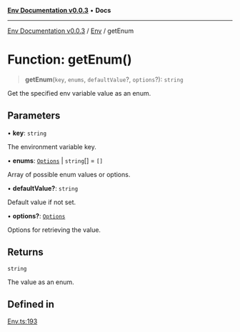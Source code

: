 [**Env Documentation v0.0.3**](../../README.md) • **Docs**

***

[Env Documentation v0.0.3](../../modules.md) / [Env](../README.md) / getEnum

# Function: getEnum()

> **getEnum**(`key`, `enums`, `defaultValue`?, `options`?): `string`

Get the specified env variable value as an enum.

## Parameters

• **key**: `string`

The environment variable key.

• **enums**: [`Options`](../../declarations/interfaces/Options.md) \| `string`[] = `[]`

Array of possible enum values or options.

• **defaultValue?**: `string`

Default value if not set.

• **options?**: [`Options`](../../declarations/interfaces/Options.md)

Options for retrieving the value.

## Returns

`string`

The value as an enum.

## Defined in

[Env.ts:193](https://github.com/stonemjs/env/blob/b9384c9f2eaa1e1c01fd002559fef84ab6a88948/src/Env.ts#L193)
